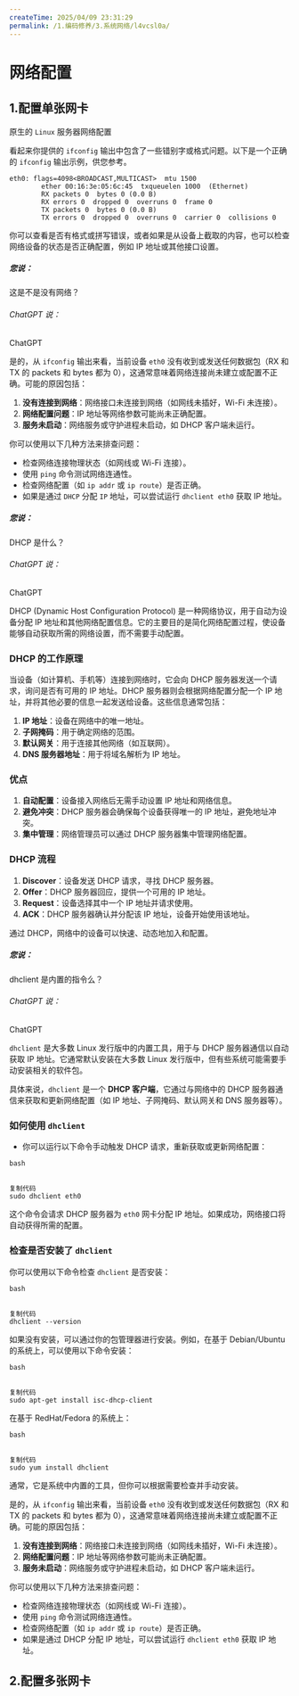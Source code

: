 ```yaml
---
createTime: 2025/04/09 23:31:29
permalink: /1.编码修养/3.系统网络/l4vcsl0a/
---
```


# 网络配置

## 1.配置单张网卡

原生的 `Linux` 服务器网络配置

看起来你提供的 `ifconfig` 输出中包含了一些错别字或格式问题。以下是一个正确的 `ifconfig` 输出示例，供您参考。

```shell
eth0: flags=4098<BROADCAST,MULTICAST>  mtu 1500
        ether 00:16:3e:05:6c:45  txqueuelen 1000  (Ethernet)
        RX packets 0  bytes 0 (0.0 B)
        RX errors 0  dropped 0  overruns 0  frame 0
        TX packets 0  bytes 0 (0.0 B)
        TX errors 0  dropped 0  overruns 0  carrier 0  collisions 0
```

你可以查看是否有格式或拼写错误，或者如果是从设备上截取的内容，也可以检查网络设备的状态是否正确配置，例如 IP 地址或其他接口设置。







##### 您说：

这是不是没有网络？



###### ChatGPT 说：

ChatGPT

是的，从 `ifconfig` 输出来看，当前设备 `eth0` 没有收到或发送任何数据包（RX 和 TX 的 packets 和 bytes 都为 0），这通常意味着网络连接尚未建立或配置不正确。可能的原因包括：

1.  **没有连接到网络**：网络接口未连接到网络（如网线未插好，Wi-Fi 未连接）。
2.  **网络配置问题**：IP 地址等网络参数可能尚未正确配置。
3.  **服务未启动**：网络服务或守护进程未启动，如 DHCP 客户端未运行。

你可以使用以下几种方法来排查问题：

*   检查网络连接物理状态（如网线或 Wi-Fi 连接）。
*   使用 `ping` 命令测试网络连通性。
*   检查网络配置（如 `ip addr` 或 `ip route`）是否正确。
*   如果是通过 `DHCP` 分配 `IP` 地址，可以尝试运行 `dhclient eth0` 获取 IP 地址。







##### 您说：

DHCP 是什么？



###### ChatGPT 说：

ChatGPT

DHCP (Dynamic Host Configuration Protocol) 是一种网络协议，用于自动为设备分配 IP 地址和其他网络配置信息。它的主要目的是简化网络配置过程，使设备能够自动获取所需的网络设置，而不需要手动配置。

### DHCP 的工作原理

当设备（如计算机、手机等）连接到网络时，它会向 DHCP 服务器发送一个请求，询问是否有可用的 IP 地址。DHCP 服务器则会根据网络配置分配一个 IP 地址，并将其他必要的信息一起发送给设备。这些信息通常包括：

1.  **IP 地址**：设备在网络中的唯一地址。
2.  **子网掩码**：用于确定网络的范围。
3.  **默认网关**：用于连接其他网络（如互联网）。
4.  **DNS 服务器地址**：用于将域名解析为 IP 地址。

### 优点

1.  **自动配置**：设备接入网络后无需手动设置 IP 地址和网络信息。
2.  **避免冲突**：DHCP 服务器会确保每个设备获得唯一的 IP 地址，避免地址冲突。
3.  **集中管理**：网络管理员可以通过 DHCP 服务器集中管理网络配置。

### DHCP 流程

1.  **Discover**：设备发送 DHCP 请求，寻找 DHCP 服务器。
2.  **Offer**：DHCP 服务器回应，提供一个可用的 IP 地址。
3.  **Request**：设备选择其中一个 IP 地址并请求使用。
4.  **ACK**：DHCP 服务器确认并分配该 IP 地址，设备开始使用该地址。

通过 DHCP，网络中的设备可以快速、动态地加入和配置。







##### 您说：

dhclient 是内置的指令么？



###### ChatGPT 说：

ChatGPT

`dhclient` 是大多数 Linux 发行版中的内置工具，用于与 DHCP 服务器通信以自动获取 IP 地址。它通常默认安装在大多数 Linux 发行版中，但有些系统可能需要手动安装相关的软件包。

具体来说，`dhclient` 是一个 **DHCP 客户端**，它通过与网络中的 DHCP 服务器通信来获取和更新网络配置（如 IP 地址、子网掩码、默认网关和 DNS 服务器等）。

### 如何使用 `dhclient`

*   你可以运行以下命令手动触发 DHCP 请求，重新获取或更新网络配置：

```
bash


复制代码
sudo dhclient eth0
```

这个命令会请求 DHCP 服务器为 `eth0` 网卡分配 IP 地址。如果成功，网络接口将自动获得所需的配置。

### 检查是否安装了 `dhclient`

你可以使用以下命令检查 `dhclient` 是否安装：

```
bash


复制代码
dhclient --version
```

如果没有安装，可以通过你的包管理器进行安装。例如，在基于 Debian/Ubuntu 的系统上，可以使用以下命令安装：

```
bash


复制代码
sudo apt-get install isc-dhcp-client
```

在基于 RedHat/Fedora 的系统上：

```
bash


复制代码
sudo yum install dhclient
```

通常，它是系统中内置的工具，但你可以根据需要检查并手动安装。











是的，从 `ifconfig` 输出来看，当前设备 `eth0` 没有收到或发送任何数据包（RX 和 TX 的 packets 和 bytes 都为 0），这通常意味着网络连接尚未建立或配置不正确。可能的原因包括：

1.  **没有连接到网络**：网络接口未连接到网络（如网线未插好，Wi-Fi 未连接）。
2.  **网络配置问题**：IP 地址等网络参数可能尚未正确配置。
3.  **服务未启动**：网络服务或守护进程未启动，如 DHCP 客户端未运行。

你可以使用以下几种方法来排查问题：

*   检查网络连接物理状态（如网线或 Wi-Fi 连接）。
*   使用 `ping` 命令测试网络连通性。
*   检查网络配置（如 `ip addr` 或 `ip route`）是否正确。
*   如果是通过 DHCP 分配 IP 地址，可以尝试运行 `dhclient eth0` 获取 IP 地址。

##

## 2.配置多张网卡

